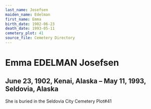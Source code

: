 ```yaml
---
last_name: Josefsen
maiden_name: Edelman
first_name: Emma
birth_date: 1902-06-23
death_date: 1993-05-11
cemetery_plot: 41
source_file: Cemetery Directory
---
```

# Emma EDELMAN Josefsen

## June 23, 1902, Kenai, Alaska – May 11, 1993, Seldovia, Alaska

She is buried in the Seldovia City Cemetery Plot\#41

